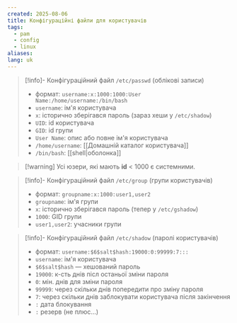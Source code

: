 ```yaml
---
created: 2025-08-06
title: Конфігураційні файли для користувачів
tags:
  - pam
  - config
  - linux
aliases: 
lang: uk
---
```


> [!info]- Конфігураційний файл `/etc/passwd` (облікові записи)
> - формат: `username:x:1000:1000:User Name:/home/username:/bin/bash`
> - `username`: ім'я користувача
> - `x`: історично зберігався пароль (зараз хеши у `/etc/shadow`)
> - `UID`: id користувача
> - `GID`: id групи
> - `User Name`: опис або повне ім'я користувача
> - `/home/username`: [[Домашній каталог користувача]]
> - `/bin/bash`: [[shell|оболонка]]

> [!warning] Усі юзери, які мають **id** < 1000 є системними.

> [!info]- Конфігураційний файл `/etc/group` (групи користувачів)
> - формат: `groupname:x:1000:user1,user2`
> - `groupname`: ім'я групи
> - `x`: історично зберігався пароль (тепер у `/etc/gshadow`)
> - `1000`: GID групи
> - `user1,user2`: учасники групи

> [!info]- Конфігураційний файл `/etc/shadow` (паролі користувачів)
> - формат: `username:$6$salt$hash:19000:0:99999:7:::`
> -  `username`: ім'я користувача
> - `$6$salt$hash` — хешований пароль
> - `19000`: к-сть днів післ останьої зміни пароля
> - `0`: мін. днів для зміни пароля
> - `99999`: через скільки днів попередити про зміну пароля
> - `7`: через скільки днів заблокувати користувача після закінчення
> - `:` дата блокування
> - `:` резерв (не плюс...)

